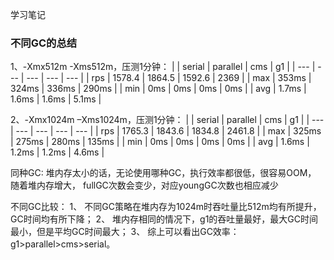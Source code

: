 学习笔记

### 不同GC的总结

1、-Xmx512m -Xms512m，压测1分钟：
|  | serial | parallel | cms | g1 |
| --- | --- | --- | --- | --- |
| rps | 1578.4 | 1864.5 | 1592.6 | 2369 |
| max | 353ms | 324ms | 336ms | 290ms |
| min | 0ms | 0ms  | 0ms | 0ms |
| avg | 1.7ms | 1.6ms | 1.6ms | 5.1ms |

2、-Xmx1024m –Xms1024m，压测1分钟：
|  | serial | parallel | cms | g1 |
| --- | --- | --- | --- | --- |
| rps | 1765.3 | 1843.6 | 1834.8 | 2461.8 |
| max | 325ms | 275ms | 280ms | 135ms |
| min | 0ms | 0ms  | 0ms | 0ms |
| avg | 1.6ms | 1.2ms | 1.2ms | 4.6ms |

同种GC:
堆内存太小的话，无论使用哪种GC，执行效率都很低，很容易OOM，
随着堆内存增大， fullGC次数会变少，对应youngGC次数也相应减少

不同GC比较：
1、	不同GC策略在堆内存为1024m时吞吐量比512m均有所提升，GC时间均有所下降；
2、	堆内存相同的情况下，g1的吞吐量最好，最大GC时间最小，但是平均GC时间最大；
3、	综上可以看出GC效率：g1>parallel>cms>serial。
